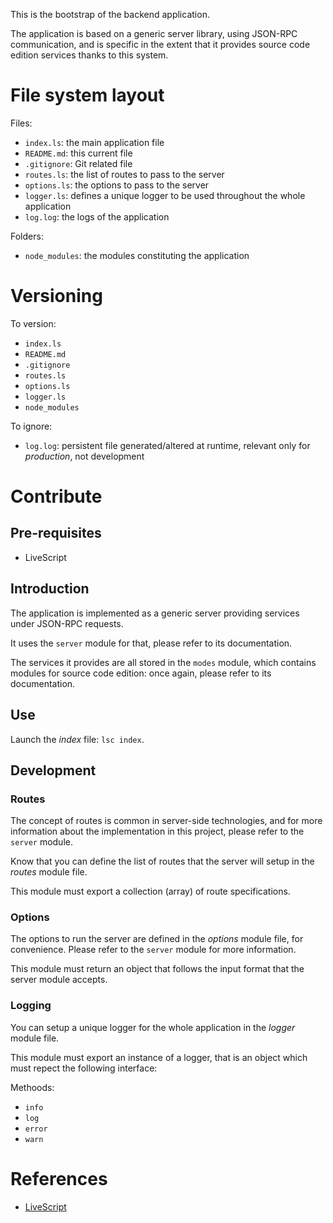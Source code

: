 This is the bootstrap of the backend application.

The application is based on a generic server library, using JSON-RPC communication, and is specific in the extent that it provides source code edition services thanks to this system.

# File system layout

Files:

* `index.ls`: the main application file
* `README.md`: this current file
* `.gitignore`: Git related file
* `routes.ls`: the list of routes to pass to the server
* `options.ls`: the options to pass to the server
* `logger.ls`: defines a unique logger to be used throughout the whole application
* `log.log`: the logs of the application

Folders:

* `node_modules`: the modules constituting the application

# Versioning

To version:

* `index.ls`
* `README.md`
* `.gitignore`
* `routes.ls`
* `options.ls`
* `logger.ls`
* `node_modules`

To ignore:

* `log.log`: persistent file generated/altered at runtime, relevant only for _production_, not development

# Contribute

## Pre-requisites

* LiveScript

## Introduction

The application is implemented as a generic server providing services under JSON-RPC requests.

It uses the `server` module for that, please refer to its documentation.

The services it provides are all stored in the `modes` module, which contains modules for source code edition: once again, please refer to its documentation.

## Use

Launch the _index_ file: `lsc index`.

## Development

### Routes

The concept of routes is common in server-side technologies, and for more information about the implementation in this project, please refer to the `server` module.

Know that you can define the list of routes that the server will setup in the _routes_ module file.

This module must export a collection (array) of route specifications.

### Options

The options to run the server are defined in the _options_ module file, for convenience. Please refer to the `server` module for more information.

This module must return an object that follows the input format that the server module accepts.

### Logging

You can setup a unique logger for the whole application in the _logger_ module file.

This module must export an instance of a logger, that is an object which must repect the following interface:

Methoods:

* `info`
* `log`
* `error`
* `warn`

# References

* [LiveScript](http://livescript.net/)
